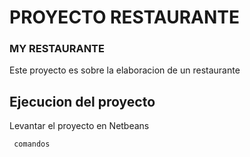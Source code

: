 # PROYECTO RESTAURANTE

### **MY RESTAURANTE**

Este proyecto es sobre la elaboracion de un restaurante


## Ejecucion del proyecto

Levantar el proyecto en Netbeans

```
 comandos
```
